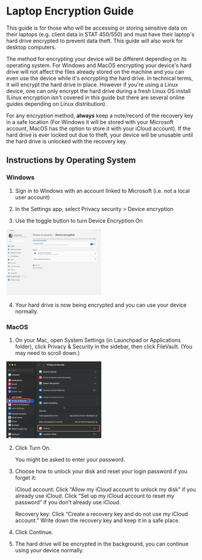 # Laptop Encryption Guide

This guide is for those who will be accessing or storing sensitive data on their laptops (e.g. client data in STAT 450/550) and must have their laptop's hard drive encrypted to prevent data theft. This guide will also work for desktop computers.

The method for encrypting your device will be different depending on its operating system. For Windows and MacOS encrypting your device's hard drive will not affect the files already stored on the machine and you can even use the device while it's encrypting the hard drive. In technical terms, it will encrypt the hard drive in place. However if you're using a Linux device, one can only encrypt the hard drive during a fresh Linux OS install (Linux encryption isn't covered in this guide but there are several online guides depending on Linux distribution).

For any encryption method, **always** keep a note/record of the recovery key in a safe location (For Windows it will be stored with your Microsoft account, MacOS has the option to store it with your iCloud account). If the hard drive is ever locked out due to theft, your device will be unusable until the hard drive is unlocked with the recovery key.

## Instructions by Operating System

### Windows

1. Sign in to Windows with an account linked to Microsoft (i.e. not a local user account)

2. In the Settings app, select Privacy security > Device encryption

3. Use the toggle button to turn Device Encryption On

<img src="../images/Laptop_Encryption_Guide/image1.png" alt="Alt text" width="50%"/>

4. Your hard drive is now being encrypted and you can use your device normally.

### MacOS

1. On your Mac, open System Settings (in Launchpad or Applications folder), click Privacy & Security  in the sidebar, then click FileVault. (You may need to scroll down.)

<img src="../images/Laptop_Encryption_Guide/image2.jpg" alt="Alt text" width="50%"/>

2. Click Turn On.

    You might be asked to enter your password.

3. Choose how to unlock your disk and reset your login password if you forget it:

    iCloud account: Click “Allow my iCloud account to unlock my disk” if you already use iCloud. Click “Set up my iCloud account to reset my password” if you don’t already use iCloud.

    Recovery key: Click “Create a recovery key and do not use my iCloud account.” Write down the recovery key and keep it in a safe place.

4. Click Continue.

5. The hard drive will be encrypted in the background, you can continue using your device normally.
